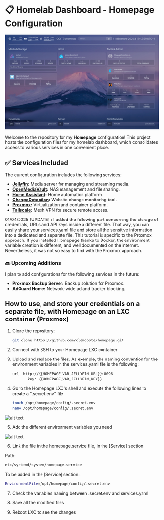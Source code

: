 # :clipboard: Homelab Dashboard - Homepage Configuration

![alt text](https://github.com/clemcoste/homepage/blob/0fe41f76f4df2aeb4821c1f7fe54679829d80ebb/Dashboard.jpeg?raw=true)

Welcome to the repository for my **Homepage** configuration! This project hosts the configuration files for my homelab dashboard, which consolidates access to various services in one convenient place.

## :white_check_mark: Services Included

The current configuration includes the following services:

- **[Jellyfin](https://jellyfin.org/):** Media server for managing and streaming media.
- **[OpenMediaVault](https://www.openmediavault.org/):** NAS management and file sharing.
- **[Home Assistant](https://www.home-assistant.io/):** Home automation platform.
- **[ChangeDetection](https://github.com/dgtlmoon/changedetection.io):** Website change monitoring tool.
- **[Proxmox](https://www.proxmox.com/):** Virtualization and container platform.
- **[Tailscale](https://tailscale.com/):** Mesh VPN for secure remote access.

01/04/2025 [UPDATE] : I added the following part concerning the storage of credentials, URLs and API keys inside a different file. That way, you can easily share your services.yaml file and store all the sensitive information into a dedicated and separate file. This tutorial is specific to the Proxmox approach. If you installed Homepage thanks to Docker, the environment variable creation is different, and well documented on the internet. Nevertheless, it was not so easy to find with the Proxmox approach.

### :soon: Upcoming Additions

I plan to add configurations for the following services in the future:

- **Proxmox Backup Server:** Backup solution for Proxmox.
- **AdGuard Home:** Network-wide ad and tracker blocking.

## How to use, and store your credentials on a separate file, with Homepage on an LXC container (Proxmox)

1. Clone the repository:
   ```bash
   git clone https://github.com/clemcoste/homepage.git

2. Connect with SSH to your Homepage LXC container

3. Upload and replace the files. As exemple, the naming convention for the environment variables in the services.yaml file is the following:

   ```bash
   url: http://{{HOMEPAGE_VAR_JELLYFIN_URL}}:8096
          key: {{HOMEPAGE_VAR_JELLYFIN_KEY}}

5. Go to the Homepage LXC's shell and execute the following lines to create a ".secret.env" file

   ```bash
   touch /opt/homepage/config/.secret.env
   nano /opt/homepage/config/.secret.env

![alt text](secret1.png)

5. Add the different environment variables you need

![alt text](secret2.png)

6. Link the file in the homepage.service file, in the [Service] section

Path:
   ```bash
   etc/systemd/system/homepage.service
   ```

To be added in the [Service] section:
   ```bash
   EnvironmentFile=/opt/homepage/config/.secret.env
   ```

7. Check the variables naming between .secret.env and services.yaml

8. Save all the modified files

9. Reboot LXC to see the changes
